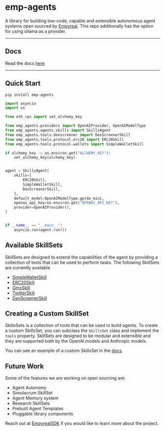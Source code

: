 # emp-agents

A library for building low-code, capable and extensible autonomous agent systems open sourced by [Empyreal](https://empyrealsdk.com/). This repo additionally has the option for using ollama as a provider.

---

## Docs

Read the docs [here](https://emp-agents.empyrealsdk.com/)

---

## Quick Start

```shell
pip install emp-agents
```

```python
import asyncio
import os

from eth_rpc import set_alchemy_key

from emp_agents.providers import OpenAIProvider, OpenAIModelType
from emp_agents.agents.skills import SkillsAgent
from emp_agents.tools.dexscreener import DexScreenerSkill
from emp_agents.tools.protocol.erc20 import ERC20Skill
from emp_agents.tools.protocol.wallets import SimpleWalletSkill

if alchemy_key := os.environ.get("ALCHEMY_KEY"):
    set_alchemy_key(alchemy_key)


agent = SkillsAgent(
    skills=[
        ERC20Skill,
        SimpleWalletSkill,
        DexScreenerSkill,
    ],
    default_model=OpenAIModelType.gpt4o_mini,
    openai_api_key=os.environ.get("OPENAI_API_KEY"),
    provider=OpenAIProvider(),
)


if __name__ == "__main__":
    asyncio.run(agent.run())
```

## Available SkillSets

SkillSets are designed to extend the capabilities of the agent by providing a collection of tools that can be used to perform tasks. The following SkillSets are currently available

- [SimpleWalletSkill](https://github.com/empyrealapp/emp-agents/blob/main/src/emp_agents/tools/protocol/wallets/simple.py)
- [ERC20Skill](https://github.com/empyrealapp/emp-agents/blob/main/src/emp_agents/tools/protocol/erc20/__init__.py)
- [GmxSkill](https://github.com/empyrealapp/emp-agents/blob/main/src/emp_agents/tools/protocol/gmx/__init__.py)
- [TwitterSkill](https://github.com/empyrealapp/emp-agents/blob/main/src/emp_agents/tools/twitter/__init__.py)
- [DexScreenerSkill](https://github.com/empyrealapp/emp-agents/blob/main/src/emp_agents/tools/dexscreener/__init__.py)

## Creating a Custom SkillSet

SkillsSets is a collection of tools that can be used to build agents. To create a custom SkillsSet, you can subclass the `SkillsSet` class and implement the `tools` property. SkillSets are designed to be modular and extensible and they are supported both by the OpenAI models and Anthropic models.

You can see an example of a custom SkillsSet in the [docs](./docs/agents.md).


## Future Work

Some of the features we are working on open sourcing are:

- Agent Autonomy
- Simulacrum SkillSet
- Agent Memory system
- Research SkillSets
- Prebuilt Agent Templates
- Pluggable library components

Reach out at [EmpyrealSDK](https://x.com/EmpyrealSDK) if you would like to learn more about the project.
